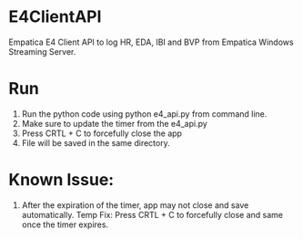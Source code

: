 # E4ClientAPI
Empatica E4 Client API to log HR, EDA, IBI and BVP from Empatica Windows Streaming Server. 

# Run 
1. Run the python code using python e4_api.py from command line. 
2. Make sure to update the timer from the e4_api.py
3. Press CRTL + C to forcefully close the app
4. File will be saved in the same directory. 

# Known Issue: 
1. After the expiration of the timer, app may not close and save automatically. 
 Temp Fix: Press CRTL + C to forcefully close and same once the timer expires. 
